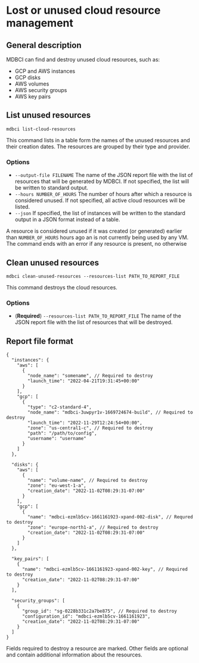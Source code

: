 # Lost or unused cloud resource management

## General description
MDBCI can find and destroy unused cloud resources, such as:

- GCP and AWS instances
- GCP disks
- AWS volumes
- AWS security groups
- AWS key pairs

## List unused resources

```
mdbci list-cloud-resources
```
This command lists in a table form the names of the unused resources and their creation dates. The resources are grouped by their type and provider.

### Options

* `--output-file FILENAME` The name of the JSON report file with the list of resources that will be generated by MDBCI. If not specified, the list will be written to standard output.
* `--hours NUMBER_OF_HOURS` The number of hours after which a resource is considered unused. If not specified, all active cloud resources will be listed.
* `--json` If specified, the list of instances will be written to the standard output in a JSON format instead of a table.

A resource is considered unused if it was created (or generated) earlier than `NUMBER_OF_HOURS` hours ago an is not currently being used by any VM.
The command ends with an error if any resource is present, no otherwise

## Clean unused resources

```
mdbci clean-unused-resources --resources-list PATH_TO_REPORT_FILE
```
This command destroys the cloud resources.
### Options
* (__Required__) `--resources-list PATH_TO_REPORT_FILE` The name of the JSON report file with the list of resources that will be destroyed.

## Report file format

```json5
{
  "instances": {
    "aws": [
      {
        "node_name": "somename", // Required to destroy
        "launch_time": "2022-04-21T19:31:45+00:00"
      }
    ],
    "gcp": [
      {
        "type": "c2-standard-4",
        "node_name": "mdbci-3uwpyr1v-1669724674-build", // Required to destroy
        "launch_time": "2022-11-29T12:24:54+00:00",
        "zone": "us-central1-c", // Required to destroy
        "path": "/path/to/config",
        "username": "username"
      }
    ]
  },

  "disks": {
    "aws": [
      {
        "name": "volume-name", // Required to destroy
        "zone": "eu-west-1-a",
        "creation_date": "2022-11-02T08:29:31-07:00"
      }
    ],
    "gcp": [
      {
        "name": "mdbci-ezmlb5cv-1661161923-xpand-002-disk", // Requred to destroy
        "zone": "europe-north1-a", // Required to destroy
        "creation_date": "2022-11-02T08:29:31-07:00"
      }
    ]
  },

  "key_pairs": [
    {
      "name": "mdbci-ezmlb5cv-1661161923-xpand-002-key", // Required to destroy
      "creation_date": "2022-11-02T08:29:31-07:00"
    }
  ],

  "security_groups": [
    {
      "group_id": "sg-0228b331c2a7be875", // Required to destroy
      "configuration_id": "mdbci-ezmlb5cv-1661161923",
      "creation_date": "2022-11-02T08:29:31-07:00"
    }
  ]
}
```
Fields required to destroy a resource are marked. Other fields are optional and contain additional information about the resources.

